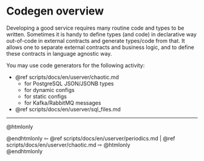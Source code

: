 # Codegen overview

Developing a good service requires many routine code and types to be written.
Sometimes it is handy to define types (and code) in declarative way out-of-code in external contracts and generate types/code from that.
It allows one to separate external contracts and business logic, and to define these contracts in language agnostic way. 

You may use code generators for the following activity:
* @ref scripts/docs/en/userver/chaotic.md
  * for PostgreSQL JSON/JSONB types
  * for dynamic configs 
  * for static configs
  * for Kafka/RabbitMQ messages
* @ref scripts/docs/en/userver/sql_files.md 

----------

@htmlonly <div class="bottom-nav"> @endhtmlonly
⇦ @ref scripts/docs/en/userver/periodics.md | @ref scripts/docs/en/userver/chaotic.md ⇨
@htmlonly </div> @endhtmlonly
